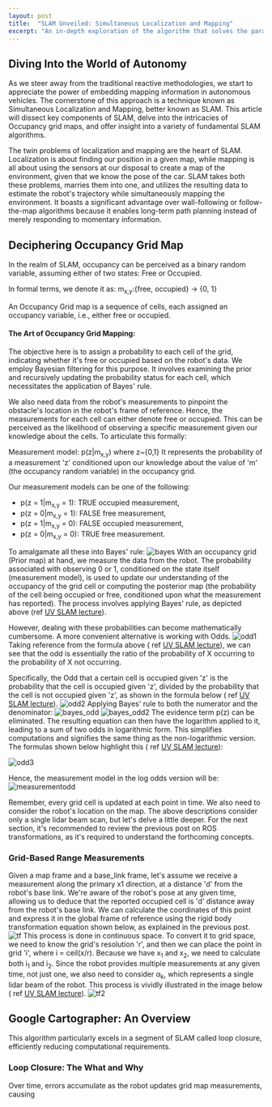 ```yaml
---
layout: post
title:  "SLAM Unveiled: Simultaneous Localization and Mapping"
excerpt: "An in-depth exploration of the algorithm that solves the paradox of an autonomous agent locating itself and mapping an unfamiliar environment concurrently."
---
```

## Diving Into the World of Autonomy
As we steer away from the traditional reactive methodologies, we start to appreciate the power of embedding mapping information in autonomous vehicles. The cornerstone of this approach is a technique known as Simultaneous Localization and Mapping, better known as SLAM. This article will dissect key components of SLAM, delve into the intricacies of Occupancy grid maps, and offer insight into a variety of fundamental SLAM algorithms.

The twin problems of localization and mapping are the heart of SLAM. Localization is about finding our position in a given map, while mapping is all about using the sensors at our disposal to create a map of the environment, given that we know the pose of the car. SLAM takes both these problems, marries them into one, and utilizes the resulting data to estimate the robot's trajectory while simultaneously mapping the environment. It boasts a significant advantage over wall-following or follow-the-map algorithms because it enables long-term path planning instead of merely responding to momentary information.

## Deciphering Occupancy Grid Map
In the realm of SLAM, occupancy can be perceived as a binary random variable, assuming either of two states: Free or Occupied.

In formal terms, we denote it as:
m<sub>x,y</sub>:{free, occupied} -> {0, 1}

An Occupancy Grid map is a sequence of cells, each assigned an occupancy variable, i.e., either free or occupied.

#### The Art of Occupancy Grid Mapping:
The objective here is to assign a probability to each cell of the grid, indicating whether it's free or occupied based on the robot's data. We employ Bayesian filtering for this purpose. It involves examining the prior and recursively updating the probability status for each cell, which necessitates the application of Bayes' rule.

We also need data from the robot's measurements to pinpoint the obstacle's location in the robot's frame of reference. Hence, the measurements for each cell can either denote free or occupied. This can be perceived as the likelihood of observing a specific measurement given our knowledge about the cells. To articulate this formally:

Measurement model:
p(z|m<sub>x,y</sub>) where z~{0,1}
It represents the probability of a measurement 'z' conditioned upon our knowledge about the value of 'm' (the occupancy random variable) in the occupancy grid.

Our measurement models can be one of the following:
- p(z = 1|m<sub>x,y</sub> = 1): TRUE occupied measurement,
- p(z = 0|m<sub>x,y</sub> = 1): FALSE free measurement,
- p(z = 1|m<sub>x,y</sub> = 0): FALSE occupied measurement,
- p(z = 0|m<sub>x,y</sub> = 0): TRUE free measurement.

To amalgamate all these into Bayes' rule:
![bayes](/assets/bayes.png)
With an occupancy grid (Prior map) at hand, we measure the data from the robot. The probability associated with observing 0 or 1, conditioned on the state itself (measurement model), is used to update our understanding of the occupancy of the grid cell or computing the posterior map (the probability of the cell being occupied or free, conditioned upon what the measurement has reported). The process involves applying Bayes' rule, as depicted above (ref [UV SLAM lecture](https://linklab-uva.github.io/autonomousracing/assets/files/SLAM.pdf)).

However, dealing with these probabilities can become mathematically cumbersome. A more convenient alternative is working with Odds.
![odd1](/assets/odd1.png)
Taking reference from the formula above ( ref [UV SLAM lecture](https://linklab-uva.github.io/autonomousracing/assets/files/SLAM.pdf )), we can see that the odd is essentially the ratio of the probability of X occurring to the probability of X not occurring.

Specifically, the Odd that a certain cell is occupied given 'z' is the probability that the cell is occupied given 'z', divided by the probability that the cell is not occupied given 'z', as shown in the formula below ( ref [UV SLAM lecture](https://linklab-uva.github.io/autonomousracing/assets/files/SLAM.pdf )).
![odd2](/assets/odd2.png)
Applying Bayes' rule to both the numerator and the denominator:
![bayes_odd](/assets/bayes_odd.png)
![bayes_odd2](/assets/bayes_odd2.png)
The evidence term p(z) can be eliminated. The resulting equation can then have the logarithm applied to it, leading to a sum of two odds in logarithmic form. This simplifies computations and signifies the same thing as the non-logarithmic version. The formulas shown below highlight this ( ref [UV SLAM lecture](https://linklab-uva.github.io/autonomousracing/assets/files/SLAM.pdf )):

![odd3](/assets/odd3.png)

Hence, the measurement model in the log odds version will be:
![measurementodd](/assets/measurementodd.png)

Remember, every grid cell is updated at each point in time. We also need to consider the robot's location on the map. The above descriptions consider only a single lidar beam scan, but let's delve a little deeper. For the next section, it's recommended to review the previous post on ROS transformations, as it's required to understand the forthcoming concepts.

### Grid-Based Range Measurements
Given a map frame and a base_link frame, let's assume we receive a measurement along the primary x1 direction, at a distance 'd' from the robot's base link. We're aware of the robot's pose at any given time, allowing us to deduce that the reported occupied cell is 'd' distance away from the robot's base link. We can calculate the coordinates of this point and express it in the global frame of reference using the rigid body transformation equation shown below, as explained in the previous post.
![tf](/assets/tf.png)
This process is done in continuous space. To convert it to grid space, we need to know the grid's resolution 'r', and then we can place the point in grid 'i', where i = ceil(x/r). Because we have x<sub>1</sub> and x<sub>2</sub>, we need to calculate both i<sub>1</sub> and i<sub>2</sub>. Since the robot provides multiple measurements at any given time, not just one, we also need to consider &alpha;<sub>k</sub>, which represents a single lidar beam of the robot. This process is vividly illustrated in the image below ( ref [UV SLAM lecture](https://linklab-uva.github.io/autonomousracing/assets/files/SLAM.pdf )).
![tf2](/assets/tf2.png)

## Google Cartographer: An Overview
This algorithm particularly excels in a segment of SLAM called loop closure, efficiently reducing computational requirements.

### Loop Closure: The What and Why
Over time, errors accumulate as the robot updates grid map measurements, causing
